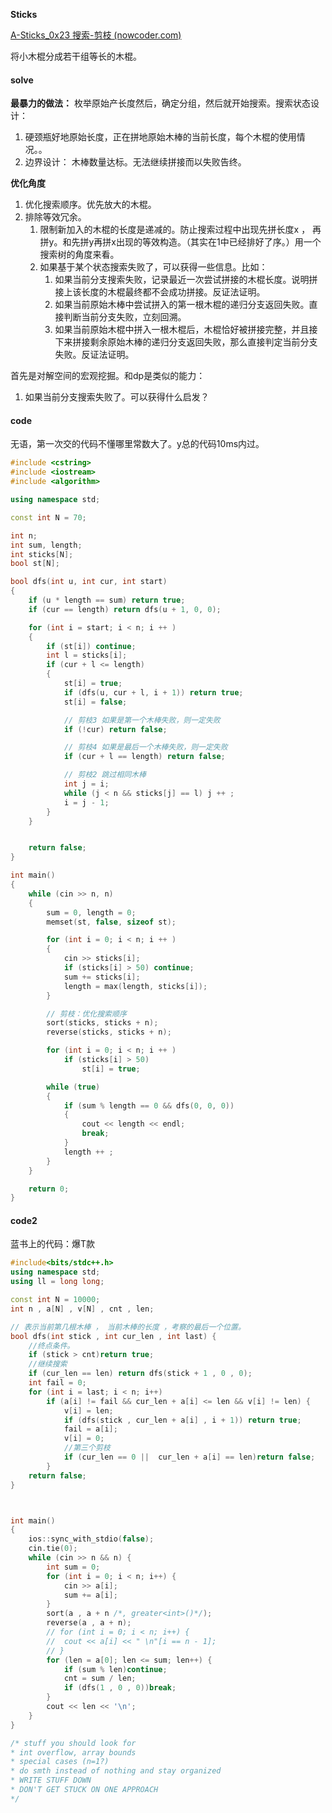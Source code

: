 **Sticks**

[A-Sticks_0x23 搜索-剪枝 (nowcoder.com)](https://ac.nowcoder.com/acm/contest/1015/A)

将小木棍分成若干组等长的木棍。

#### solve

**最暴力的做法：**
枚举原始产长度然后，确定分组，然后就开始搜索。搜索状态设计：
1. 硬颈瓶好地原始长度，正在拼地原始木棒的当前长度，每个木棍的使用情况。。
2. 边界设计： 木棒数量达标。无法继续拼接而以失败告终。

**优化角度**
1. 优化搜索顺序。优先放大的木棍。
2. 排除等效冗余。
   1. 限制新加入的木棍的长度是递减的。防止搜索过程中出现先拼长度x ， 再拼y。和先拼y再拼x出现的等效构造。（其实在1中已经排好了序。）用一个搜索树的角度来看。
   2. 如果基于某个状态搜索失败了，可以获得一些信息。比如：
      1. 如果当前分支搜索失败，记录最近一次尝试拼接的木棍长度。说明拼接上该长度的木棍最终都不会成功拼接。反证法证明。
      2. 如果当前原始木棒中尝试拼入的第一根木棍的递归分支返回失败。直接判断当前分支失败，立刻回溯。
      3. 如果当前原始木棍中拼入一根木棍后，木棍恰好被拼接完整，并且接下来拼接剩余原始木棒的递归分支返回失败，那么直接判定当前分支失败。反证法证明。


首先是对解空间的宏观挖掘。和dp是类似的能力：
1. 如果当前分支搜索失败了。可以获得什么启发？

#### code

无语，第一次交的代码不懂哪里常数大了。y总的代码10ms内过。

```cpp
#include <cstring>
#include <iostream>
#include <algorithm>

using namespace std;

const int N = 70;

int n;
int sum, length;
int sticks[N];
bool st[N];

bool dfs(int u, int cur, int start)
{
    if (u * length == sum) return true;
    if (cur == length) return dfs(u + 1, 0, 0);

    for (int i = start; i < n; i ++ )
    {
        if (st[i]) continue;
        int l = sticks[i];
        if (cur + l <= length)
        {
            st[i] = true;
            if (dfs(u, cur + l, i + 1)) return true;
            st[i] = false;

            // 剪枝3 如果是第一个木棒失败，则一定失败
            if (!cur) return false;

            // 剪枝4 如果是最后一个木棒失败，则一定失败
            if (cur + l == length) return false;

            // 剪枝2 跳过相同木棒
            int j = i;
            while (j < n && sticks[j] == l) j ++ ;
            i = j - 1;
        }
    }


    return false;
}

int main()
{
    while (cin >> n, n)
    {
        sum = 0, length = 0;
        memset(st, false, sizeof st);

        for (int i = 0; i < n; i ++ )
        {
            cin >> sticks[i];
            if (sticks[i] > 50) continue;
            sum += sticks[i];
            length = max(length, sticks[i]);
        }

        // 剪枝：优化搜索顺序
        sort(sticks, sticks + n);
        reverse(sticks, sticks + n);

        for (int i = 0; i < n; i ++ )
            if (sticks[i] > 50)
                st[i] = true;

        while (true)
        {
            if (sum % length == 0 && dfs(0, 0, 0))
            {
                cout << length << endl;
                break;
            }
            length ++ ;
        }
    }

    return 0;
}
```

#### code2

蓝书上的代码：爆T款

```cpp
#include<bits/stdc++.h>
using namespace std;
using ll = long long;

const int N = 10000;
int n , a[N] , v[N] , cnt , len;

// 表示当前第几根木棒 ， 当前木棒的长度 ，考察的最后一个位置。
bool dfs(int stick , int cur_len , int last) {
	//终点条件。
	if (stick > cnt)return true;
	//继续搜索
	if (cur_len == len) return dfs(stick + 1 , 0 , 0);
	int fail = 0;
	for (int i = last; i < n; i++)
		if (a[i] != fail && cur_len + a[i] <= len && v[i] != len) {
			v[i] = len;
			if (dfs(stick , cur_len + a[i] , i + 1)) return true;
			fail = a[i];
			v[i] = 0;
			//第三个剪枝
			if (cur_len == 0 ||  cur_len + a[i] == len)return false;
		}
	return false;
}



int main()
{
	ios::sync_with_stdio(false);
	cin.tie(0);
	while (cin >> n && n) {
		int sum = 0;
		for (int i = 0; i < n; i++) {
			cin >> a[i];
			sum += a[i];
		}
		sort(a , a + n /*, greater<int>()*/);
		reverse(a , a + n);
		// for (int i = 0; i < n; i++) {
		// 	cout << a[i] << " \n"[i == n - 1];
		// }
		for (len = a[0]; len <= sum; len++) {
			if (sum % len)continue;
			cnt = sum / len;
			if (dfs(1 , 0 , 0))break;
		}
		cout << len << '\n';
	}
}

/* stuff you should look for
* int overflow, array bounds
* special cases (n=1?)
* do smth instead of nothing and stay organized
* WRITE STUFF DOWN
* DON'T GET STUCK ON ONE APPROACH
*/
```

